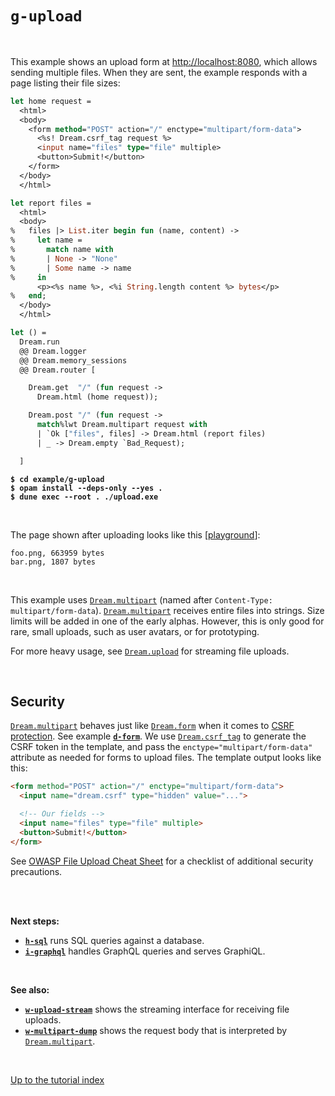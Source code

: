 # `g-upload`

<br>

This example shows an upload form at
[http://localhost:8080](http://localhost:8080), which allows sending multiple
files. When they are sent, the example responds with a page listing their file
sizes:

```ocaml
let home request =
  <html>
  <body>
    <form method="POST" action="/" enctype="multipart/form-data">
      <%s! Dream.csrf_tag request %>
      <input name="files" type="file" multiple>
      <button>Submit!</button>
    </form>
  </body>
  </html>

let report files =
  <html>
  <body>
%   files |> List.iter begin fun (name, content) ->
%     let name =
%       match name with
%       | None -> "None"
%       | Some name -> name
%     in
      <p><%s name %>, <%i String.length content %> bytes</p>
%   end;
  </body>
  </html>

let () =
  Dream.run
  @@ Dream.logger
  @@ Dream.memory_sessions
  @@ Dream.router [

    Dream.get  "/" (fun request ->
      Dream.html (home request));

    Dream.post "/" (fun request ->
      match%lwt Dream.multipart request with
      | `Ok ["files", files] -> Dream.html (report files)
      | _ -> Dream.empty `Bad_Request);

  ]
```

<pre><code><b>$ cd example/g-upload</b>
<b>$ opam install --deps-only --yes .</b>
<b>$ dune exec --root . ./upload.exe</b></code></pre>

<br>

The page shown after uploading looks like this
[[playground](http://dream.as/g-upload)]:

```
foo.png, 663959 bytes
bar.png, 1807 bytes
```

<br>

This example uses
[`Dream.multipart`](https://aantron.github.io/dream/#val-multipart) (named
after `Content-Type: multipart/form-data`).
[`Dream.multipart`](https://aantron.github.io/dream/#val-multipart) receives
entire files into strings. Size limits will be added in one of the early alphas.
However, this is only good for rare, small uploads, such as user avatars, or for
prototyping.

For more heavy usage, see
[`Dream.upload`](https://aantron.github.io/dream/#type-upload_event) for
streaming file uploads.

<br>

## Security

[`Dream.multipart`](https://aantron.github.io/dream/#val-multipart) behaves just
like [`Dream.form`](https://aantron.github.io/dream/#val-form) when it comes to
[CSRF protection](https://cheatsheetseries.owasp.org/cheatsheets/Cross-Site_Request_Forgery_Prevention_Cheat_Sheet.html).
See example [**`d-form`**](../d-form#files). We use
[`Dream.csrf_tag`](https://aantron.github.io/dream/#val-csrf_tag) to generate
the CSRF token in the template, and pass the `enctype="multipart/form-data"`
attribute as needed for forms to upload files. The template output looks like
this:

```html
<form method="POST" action="/" enctype="multipart/form-data">
  <input name="dream.csrf" type="hidden" value="...">

  <!-- Our fields -->
  <input name="files" type="file" multiple>
  <button>Submit!</button>
</form>
```

See [OWASP File Upload Cheat
Sheet](https://cheatsheetseries.owasp.org/cheatsheets/File_Upload_Cheat_Sheet.html)
for a checklist of additional security precautions.

<br>
<br>

**Next steps:**

- [**`h-sql`**](../h-sql#files) runs SQL queries against a database.
- [**`i-graphql`**](../i-graphql#files) handles GraphQL queries and serves
  GraphiQL.

<br>

**See also:**

- [**`w-upload-stream`**](../w-upload-stream#files) shows the streaming
  interface for receiving file uploads.
- [**`w-multipart-dump`**](../w-multipart-dump#files) shows the request body
  that is interpreted by
  [`Dream.multipart`](https://aantron.github.io/dream/#val-multipart).

<br>

[Up to the tutorial index](../#readme)
